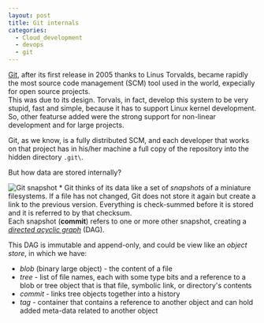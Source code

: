 ```yaml
---
layout: post
title: Git internals
categories:
  - Cloud_development
  - devops
  - git
---
```

[Git](https://git-scm.com/), after its first release in 2005 thanks to Linus Torvalds, became rapidly the most source code management (SCM) tool used in the world, expecially for open source projects.  
This was due to its design.
Torvals, in fact, develop this system to be very stupid, fast and simple, because it has to support Linux kernel development.
So, other featurse added were the strong support for non-linear development and for large projects.

Git, as we know, is a fully distributed SCM, and each developer that works on that project has in his/her machine a full copy of the repository into the hidden directory `.git\`.

But how data are stored internally?

![Git snapshot](/images/Git-snapshot.jpg)
*
Git thinks of its data like a set of *snapshots* of a miniature filesystems.
If a file has not changed, Git does not store it again but create a link to the previous version.
Everything is check-summed before it is stored and it is referred to by that checksum.  
Each snapshot (**commit**) refers to one or more other snapshot, creating a [*directed acyclic graph*](https://en.wikipedia.org/wiki/Directed_acyclic_graph) (DAG).

This DAG is immutable and append-only, and could be view like an _object store_, in which we have:
* *blob* (binary large object) - the content of a file
* *tree* -  list of file names, each with some type bits and a reference to a blob or tree object that is that file, symbolic link, or directory's contents
* *commit* - links tree objects together into a history
* *tag* - container that contains a reference to another object and can hold added meta-data related to another object